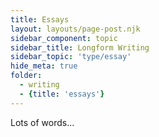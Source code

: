 ```yaml
---
title: Essays
layout: layouts/page-post.njk
sidebar_component: topic
sidebar_title: Longform Writing
sidebar_topic: 'type/essay'
hide_meta: true
folder: 
  - writing
  - {title: 'essays'}
---
```


Lots of words...
